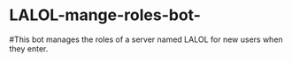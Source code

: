 # LALOL-mange-roles-bot-

#This bot manages the roles of a server named LALOL for new users when they enter.
